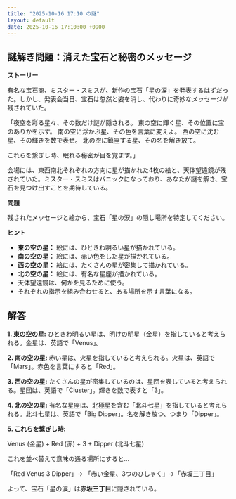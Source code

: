 ```yaml
---
title: "2025-10-16 17:10 の謎"
layout: default
date: 2025-10-16 17:10:00 +0900
---
```

## 謎解き問題：消えた宝石と秘密のメッセージ

**ストーリー**

有名な宝石商、ミスター・スミスが、新作の宝石「星の涙」を発表するはずだった。しかし、発表会当日、宝石は忽然と姿を消し、代わりに奇妙なメッセージが残されていた。

「夜空を彩る星々、その数だけ謎が隠される。
東の空に輝く星、その位置に宝のありかを示す。
南の空に浮かぶ星、その色を言葉に変えよ。
西の空に沈む星、その輝きを数で表せ。
北の空に鎮座する星、その名を解き放て。

これらを繋ぎし時、眠れる秘密が目を覚ます。」

会場には、東西南北それぞれの方向に星が描かれた4枚の絵と、天体望遠鏡が残されていた。ミスター・スミスはパニックになっており、あなたが謎を解き、宝石を見つけ出すことを期待している。

**問題**

残されたメッセージと絵から、宝石「星の涙」の隠し場所を特定してください。

**ヒント**

*   **東の空の星：** 絵には、ひときわ明るい星が描かれている。
*   **南の空の星：** 絵には、赤い色をした星が描かれている。
*   **西の空の星：** 絵には、たくさんの星が密集して描かれている。
*   **北の空の星：** 絵には、有名な星座が描かれている。
*   天体望遠鏡は、何かを見るために使う。
*   それぞれの指示を組み合わせると、ある場所を示す言葉になる。

## 解答

**1. 東の空の星:** ひときわ明るい星は、明けの明星（金星）を指していると考えられる。金星は、英語で「Venus」。

**2. 南の空の星:** 赤い星は、火星を指していると考えられる。火星は、英語で「Mars」。赤色を言葉にすると「Red」。

**3. 西の空の星:** たくさんの星が密集しているのは、星団を表していると考えられる。星団は、英語で「Cluster」。輝きを数で表すと「3」。

**4. 北の空の星:** 有名な星座は、北極星を含む「北斗七星」を指していると考えられる。北斗七星は、英語で「Big Dipper」。名を解き放つ、つまり「Dipper」。

**5. これらを繋ぎし時:**

Venus (金星) + Red (赤) + 3 + Dipper (北斗七星)

これを並べ替えて意味の通る場所にすると…

「Red Venus 3 Dipper」→ 「赤い金星、3つのひしゃく」→「赤坂三丁目」

よって、宝石「星の涙」は**赤坂三丁目**に隠されている。

